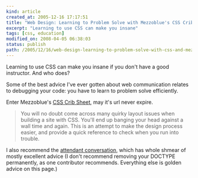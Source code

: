 ```yaml
---
kind: article
created_at: 2005-12-16 17:17:51
title: "Web Design: Learning to Problem Solve with Mezzoblue's CSS Crib Sheet"
excerpt: "Learning to use CSS can make you insane"
tags: [css, education]
modified_on: 2008-04-05 06:38:03
status: publish 
path: /2005/12/16/web-design-learning-to-problem-solve-with-css-and-mezzoblues-css-crib-sheet
---
```


Learning to use CSS can make you insane if you don't have a good instructor. And who does?

Some of the best advice I've ever gotten about web communication relates to debugging your code: you have to learn to problem solve efficiently. 

Enter Mezzoblue's <a href="http://www.mezzoblue.com/css/cribsheet/">CSS Crib Sheet</a>, may it's url never expire. 



<blockquote>You will no doubt come across many quirky layout issues when building a site with CSS. You'll end up banging your head against a wall time and again. This is an attempt to make the design process easier, and provide a quick reference to check when you run into trouble.  </blockquote>

I also recommend the <a href="http://mezzoblue.com/archives/2004/03/10/css_problem/">attendant conversation</a>, which has whole shmear of mostly excellent advice (I don't recommend removing your DOCTYPE permanently, as one contributor recommends. Everything else is golden advice on this page.)